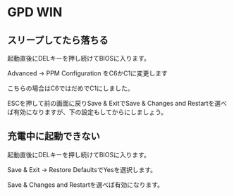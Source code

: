 # GPD WIN

## スリープしてたら落ちる

起動直後にDELキーを押し続けてBIOSに入ります。

Advanced → PPM Configuration をC6かC1に変更します

こちらの場合はC6ではだめでC1にしました。

ESCを押して前の画面に戻りSave & ExitでSave & Changes and Restartを選べば有効になりますが、下の設定もしてからにしましょう。

## 充電中に起動できない

起動直後にDELキーを押し続けてBIOSに入ります。

Save & Exit → Restore DefaultsでYesを選択します。

Save & Changes and Restartを選べば有効になります。

